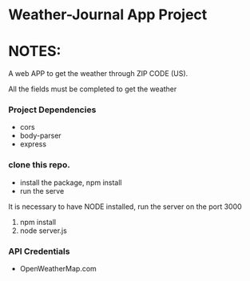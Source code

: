 # Weather-Journal App Project

# NOTES:

A web APP to get the weather through ZIP CODE (US).

All the fields must be completed to get the weather

### Project Dependencies

- cors
- body-parser
- express

### clone this repo.

- install the package, npm install
- run the serve

It is necessary to have NODE installed, run the server on the port 3000

1. npm install
2. node server.js

### API Credentials

- OpenWeatherMap.com
